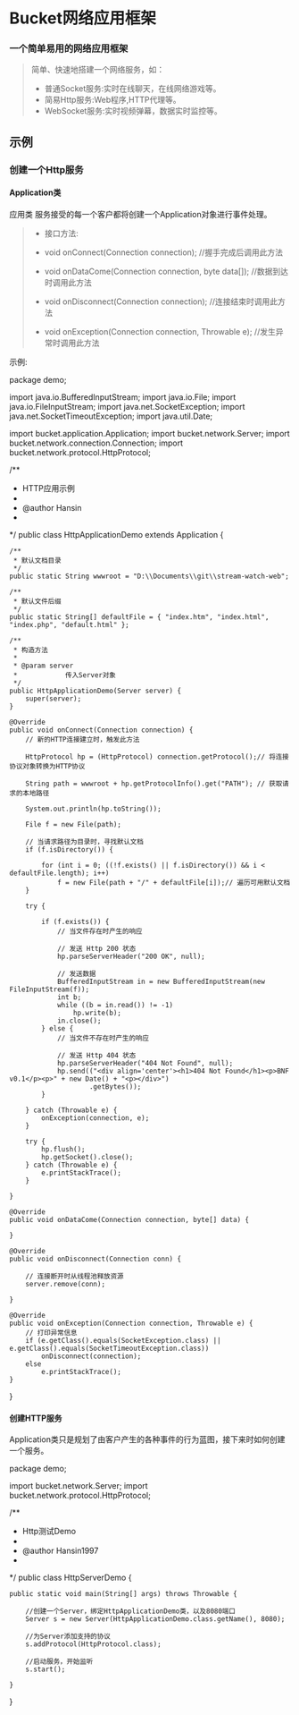 # Bucket网络应用框架
### 一个简单易用的网络应用框架

> 简单、快速地搭建一个网络服务，如：
>* 普通Socket服务:实时在线聊天，在线网络游戏等。
>* 简易Http服务:Web程序,HTTP代理等。
>* WebSocket服务:实时视频弹幕，数据实时监控等。
	
## 示例

### 创建一个Http服务

#### Application类

 应用类 服务接受的每一个客户都将创建一个Application对象进行事件处理。
>* 接口方法:
>
>* void onConnect(Connection connection); //握手完成后调用此方法
>* void onDataCome(Connection connection, byte data[]); //数据到达时调用此方法
>* void onDisconnect(Connection connection); //连接结束时调用此方法
>* void onException(Connection connection, Throwable e); //发生异常时调用此方法

示例:

package demo;

import java.io.BufferedInputStream;
import java.io.File;
import java.io.FileInputStream;
import java.net.SocketException;
import java.net.SocketTimeoutException;
import java.util.Date;

import bucket.application.Application;
import bucket.network.Server;
import bucket.network.connection.Connection;
import bucket.network.protocol.HttpProtocol;

/**
 * HTTP应用示例
 * 
 * @author Hansin
 *
 */
public class HttpApplicationDemo extends Application {

	/**
	 * 默认文档目录
	 */
	public static String wwwroot = "D:\\Documents\\git\\stream-watch-web";

	/**
	 * 默认文件后缀
	 */
	public static String[] defaultFile = { "index.htm", "index.html", "index.php", "default.html" };

	/**
	 * 构造方法
	 * 
	 * @param server
	 *            传入Server对象
	 */
	public HttpApplicationDemo(Server server) {
		super(server);
	}

	@Override
	public void onConnect(Connection connection) {
		// 新的HTTP连接建立时，触发此方法

		HttpProtocol hp = (HttpProtocol) connection.getProtocol();// 将连接协议对象转换为HTTP协议

		String path = wwwroot + hp.getProtocolInfo().get("PATH"); // 获取请求的本地路径

		System.out.println(hp.toString());

		File f = new File(path);

		// 当请求路径为目录时，寻找默认文档
		if (f.isDirectory()) {

			for (int i = 0; ((!f.exists() || f.isDirectory()) && i < defaultFile.length); i++)
				f = new File(path + "/" + defaultFile[i]);// 遍历可用默认文档
		}

		try {

			if (f.exists()) {
				// 当文件存在时产生的响应

				// 发送 Http 200 状态
				hp.parseServerHeader("200 OK", null);

				// 发送数据
				BufferedInputStream in = new BufferedInputStream(new FileInputStream(f));
				int b;
				while ((b = in.read()) != -1)
					hp.write(b);
				in.close();
			} else {
				// 当文件不存在时产生的响应

				// 发送 Http 404 状态
				hp.parseServerHeader("404 Not Found", null);
				hp.send(("<div align='center'><h1>404 Not Found</h1><p>BNF v0.1</p><p>" + new Date() + "<p></div>")
						.getBytes());
			}

		} catch (Throwable e) {
			onException(connection, e);
		}

		try {
			hp.flush();
			hp.getSocket().close();
		} catch (Throwable e) {
			e.printStackTrace();
		}

	}

	@Override
	public void onDataCome(Connection connection, byte[] data) {

	}

	@Override
	public void onDisconnect(Connection conn) {

		// 连接断开时从线程池释放资源
		server.remove(conn);

	}

	@Override
	public void onException(Connection connection, Throwable e) {
		// 打印异常信息
		if (e.getClass().equals(SocketException.class) || e.getClass().equals(SocketTimeoutException.class))
			onDisconnect(connection);
		else
			e.printStackTrace();
	}

}

#### 创建HTTP服务

Application类只是规划了由客户产生的各种事件的行为蓝图，接下来时如何创建一个服务。

package demo;

import bucket.network.Server;
import bucket.network.protocol.HttpProtocol;

/**
 * Http测试Demo
 * 
 * @author Hansin1997
 *
 */
public class HttpServerDemo {

	public static void main(String[] args) throws Throwable {

		//创建一个Server，绑定HttpApplicationDemo类，以及8080端口
		Server s = new Server(HttpApplicationDemo.class.getName(), 8080);
		
		//为Server添加支持的协议
		s.addProtocol(HttpProtocol.class);
		
		//启动服务，开始监听
		s.start();

	}
}



